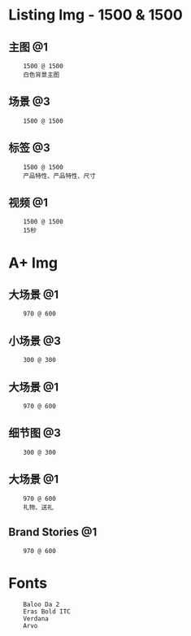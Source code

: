 # Listing Img - 1500 & 1500
## 主图 @1
        1500 @ 1500
        白色背景主图
## 场景 @3
        1500 @ 1500
## 标签 @3
        1500 @ 1500
        产品特性、产品特性、尺寸
## 视频 @1
        1500 @ 1500
        15秒

# A+ Img
## 大场景 @1
        970 @ 600
## 小场景 @3
        300 @ 300
## 大场景 @1
        970 @ 600
## 细节图 @3
        300 @ 300
## 大场景 @1
        970 @ 600
        礼物、送礼
## Brand Stories @1
        970 @ 600

# Fonts
        Baloo Da 2
        Eras Bold ITC
        Verdana
        Arvo



